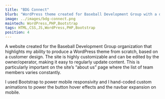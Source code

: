 ```yaml
---
title: "BDG Connect"
blurb: "WordPress theme created for Baseball Development Group with a design focus on maximum customizability for the owner/operator of the website."
image: ../images/bdg-connect.png
maintech: WordPress,PHP,Bootstrap
tags: HTML,CSS,JS,WordPress,PHP,Bootstrap
position: 4
---
```

A website created for the Baseball Development Group organization that highlights my ability to produce a WordPress theme from scratch, based on a customer design. The site is highly customizable and can be edited  by the owner/operator, making it easy to regularly update content. This is particularly important on the site’s “about us” page where the list  of team members varies constantly.

I used Bootstrap to power mobile responsivity and I hand-coded custom animations to power the button hover effects and the navbar expansion on mobile.
